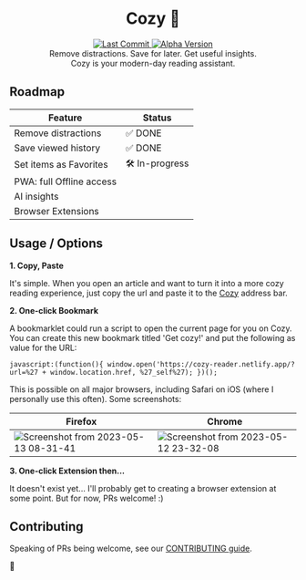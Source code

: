 <h1 align="center">Cozy 🧸</h1>
<p align="center">
<a href="https://github.com/ayoayco/cozy">
  <img alt="Last Commit" src="https://img.shields.io/github/last-commit/ayoayco/cozy?logo=github" />
</a>
<a href="https://github.com/ayoayco/cozy-reader/releases/latest"><img alt="Alpha Version" src="https://img.shields.io/github/package-json/v/ayoayco/cozy?label=alpha" /></a><br />
Remove distractions. Save for later. Get useful insights.<br />
Cozy is your modern-day reading assistant.
</p>

## Roadmap
| Feature | Status |
| --- | --- |
| Remove distractions| ✅ DONE |
| Save viewed history | ✅ DONE |
| Set items as Favorites | 🛠️ In-progress |
| PWA: full Offline access | |
| AI insights | |
| Browser Extensions | |

## Usage / Options

**1. Copy, Paste**

It's simple. When you open an article and want to turn it into a more cozy reading experience, just copy the url and paste it to the [Cozy](https://cozy-reader.netlify.app/) address bar.  

**2. One-click Bookmark**

A bookmarklet could run a script to open the current page for you on Cozy. You can create this new bookmark titled 'Get cozy!' and put the following as value for the URL:

```
javascript:(function(){ window.open('https://cozy-reader.netlify.app/?url=%27 + window.location.href, %27_self%27); })();
```

This is possible on all major browsers, including Safari on iOS (where I personally use this often). Some screenshots:

| Firefox | Chrome |
| --- | --- |
| ![Screenshot from 2023-05-13 08-31-41](https://github.com/ayoayco/cozy/assets/4262489/9b296d4f-2722-483a-bbc2-431c6b2ae996) | ![Screenshot from 2023-05-12 23-32-08](https://github.com/ayoayco/cozy/assets/4262489/144b74f8-3949-46b9-849c-351e4af0ac12) |

**3. One-click Extension then...**

It doesn't exist yet... I'll probably get to creating a browser extension at some point. But for now, PRs welcome! :)

## Contributing

Speaking of PRs being welcome, see our [CONTRIBUTING guide](/CONTRIBUTING.md).

🧸

